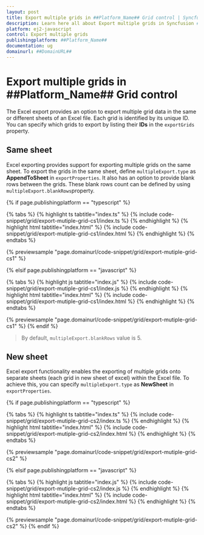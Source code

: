 ```yaml
---
layout: post
title: Export multiple grids in ##Platform_Name## Grid control | Syncfusion
description: Learn here all about Export multiple grids in Syncfusion ##Platform_Name## Grid control of Syncfusion Essential JS 2 and more.
platform: ej2-javascript
control: Export multiple grids 
publishingplatform: ##Platform_Name##
documentation: ug
domainurl: ##DomainURL##
---
```


# Export multiple grids in ##Platform_Name## Grid control

The Excel export provides an option to export multiple grid data in the same or different sheets of an Excel file. Each grid is identified by its unique ID. You can specify which grids to export by listing their **IDs** in the `exportGrids` property.

## Same sheet

Excel exporting provides support for exporting multiple grids on the same sheet. To export the grids in the same sheet, define `multipleExport.type` as **AppendToSheet** in `exportProperties`. It also has an option to provide blank rows between the grids. These blank rows count can be defined by using `multipleExport.blankRows`property.

{% if page.publishingplatform == "typescript" %}

 {% tabs %}
{% highlight ts tabtitle="index.ts" %}
{% include code-snippet/grid/export-mutiple-grid-cs1/index.ts %}
{% endhighlight %}
{% highlight html tabtitle="index.html" %}
{% include code-snippet/grid/export-mutiple-grid-cs1/index.html %}
{% endhighlight %}
{% endtabs %}
        
{% previewsample "page.domainurl/code-snippet/grid/export-mutiple-grid-cs1" %}

{% elsif page.publishingplatform == "javascript" %}

{% tabs %}
{% highlight js tabtitle="index.js" %}
{% include code-snippet/grid/export-mutiple-grid-cs1/index.js %}
{% endhighlight %}
{% highlight html tabtitle="index.html" %}
{% include code-snippet/grid/export-mutiple-grid-cs1/index.html %}
{% endhighlight %}
{% endtabs %}

{% previewsample "page.domainurl/code-snippet/grid/export-mutiple-grid-cs1" %}
{% endif %}

>By default, `multipleExport.blankRows` value is 5.

## New sheet

Excel export functionality enables the exporting of multiple grids onto separate sheets (each grid in new sheet of excel) within the Excel file. To achieve this, you can specify `multipleExport.type` as **NewSheet** in `exportProperties`.

{% if page.publishingplatform == "typescript" %}

 {% tabs %}
{% highlight ts tabtitle="index.ts" %}
{% include code-snippet/grid/export-mutiple-grid-cs2/index.ts %}
{% endhighlight %}
{% highlight html tabtitle="index.html" %}
{% include code-snippet/grid/export-mutiple-grid-cs2/index.html %}
{% endhighlight %}
{% endtabs %}
        
{% previewsample "page.domainurl/code-snippet/grid/export-mutiple-grid-cs2" %}

{% elsif page.publishingplatform == "javascript" %}

{% tabs %}
{% highlight js tabtitle="index.js" %}
{% include code-snippet/grid/export-mutiple-grid-cs2/index.js %}
{% endhighlight %}
{% highlight html tabtitle="index.html" %}
{% include code-snippet/grid/export-mutiple-grid-cs2/index.html %}
{% endhighlight %}
{% endtabs %}

{% previewsample "page.domainurl/code-snippet/grid/export-mutiple-grid-cs2" %}
{% endif %}
